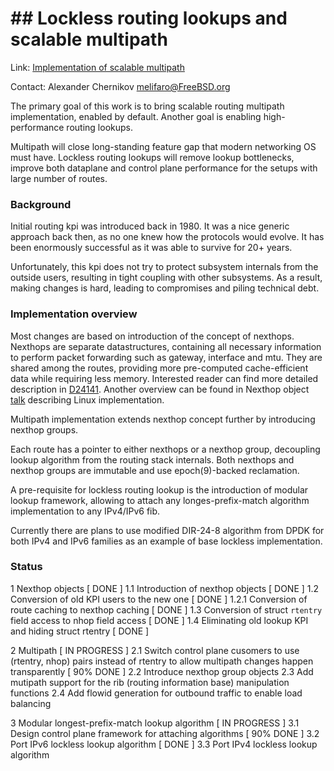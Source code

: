 # ## Lockless routing lookups and scalable multipath ##

Link:	 [Implementation of scalable multipath](https://reviews.freebsd.org/D24141#change-ZOjdMqgDgUr7)  

Contact: Alexander Chernikov <melifaro@FreeBSD.org>  

The primary goal of this work is to bring scalable routing multipath implementation,  enabled by default. Another goal is enabling high-performance routing lookups.

Multipath will close long-standing feature gap that modern networking OS must have.
Lockless routing lookups will remove lookup bottlenecks, improve both dataplane and control plane performance for the setups with large number of routes.

### Background

Initial routing kpi was introduced back in 1980. It was a nice generic approach back then, as no one knew how the protocols would evolve. It has been enormously successful as it was able to survive for 20+ years.

Unfortunately, this kpi does not try to protect subsystem internals from the outside users, resulting in tight coupling with other subsystems. As a result, making changes is hard, leading to compromises and piling technical debt. 

### Implementation overview 

Most changes are based on introduction of the concept of nexthops. Nexthops are separate datastructures, containing all necessary information to perform packet forwarding such as gateway, interface and mtu. They are shared among the routes, providing more pre-computed cache-efficient data while requiring less memory.
Interested reader can find more detailed description in [D24141](https://reviews.freebsd.org/D24141). Another overview can be found in Nexthop object [talk](https://linuxplumbersconf.org/event/4/contributions/434/attachments/251/436/nexthop-objects-talk.pdf) describing Linux implementation.

Multipath implementation extends nexthop concept further by introducing nexthop groups.

Each route has a pointer to either nexthops or a nexthop group, decoupling lookup algorithm from the routing stack internals. Both nexthops and nexthop groups are immutable and use epoch(9)-backed reclamation.

A pre-requisite for lockless routing lookup is the introduction of modular lookup framework, allowing to attach any longes-prefix-match algorithm implementation to any IPv4/IPv6 fib.

Currently there are plans to use modified DIR-24-8 algorithm from DPDK for both IPv4 and IPv6 families as an example of base lockless implementation.

### Status

1 Nexthop objects [ DONE ]
1.1 Introduction of nexthop objects [ DONE ]
1.2 Conversion of old KPI users to the new one [ DONE ]
1.2.1 Conversion of route caching to nexthop caching [ DONE ]
1.3 Conversion of struct `rtentry` field access to nhop field access [ DONE ]
1.4 Eliminating old lookup KPI and hiding struct rtentry [ DONE ]

2 Multipath [ IN PROGRESS ]
2.1 Switch control plane cusomers to use (rtentry, nhop) pairs instead of rtentry to allow multipath changes happen transparently [ 90% DONE ]
2.2 Introduce nexthop group objects
2.3 Add mutipath support for the rib (routing information base) manipulation functions
2.4 Add flowid generation for outbound traffic to enable load balancing

3 Modular longest-prefix-match lookup algorithm [ IN PROGRESS ]
3.1 Design control plane framework for attaching algorithms [ 90% DONE ]
3.2 Port IPv6 lockless lookup algorithm [ DONE ]
3.3 Port IPv4 lockless lookup algorithm
